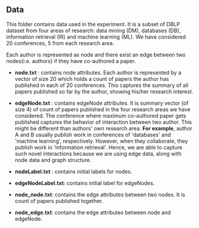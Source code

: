 ## Data

This folder contains data used in the experiment. It is a subset of DBLP dataset from four areas of research: data mining (DM), databases (DB), information retrieval (IR) and machine learning (ML). We have considered 20 conferences, 5 from each research area.

Each author is represented as node and there exist an edge between two nodes(i.e. authors) if they have co-authored a paper.

*  **node.txt** : contains node attributes. Each author is represented by a vector of size 20 which holds a count of papers the author has published in each of 20 conferences. This captures the summary of all papers published so far by the author, showing his/her research interest.

*  **edgeNode.txt** : contains edgeNode attributes. It is summary vector (of size 4) of count of papers published in the four research areas we have considered. The conference where maximum co-authored paper gets published captures the behavior of interaction between two author. This might be different than authors' own research area. **For example**, author A and B usually publish work in conferences of 'databases' and 'machine learning', respectively. However, when they collaborate, they publish work in 'information retrieval'. Hence, we are able to capture such novel interactions because we are using edge data, along with node data and graph structure.
 
*  **nodeLabel.txt** : contains initial labels for nodes.
 
*  **edgeNodeLabel.txt**: contains initial label for edgeNodes.

*  **node_node.txt**: contains the edge attributes between two nodes. It is count of papers published together.

*  **node_edge.txt**: contains the edge attributes between node and edgeNode. 

